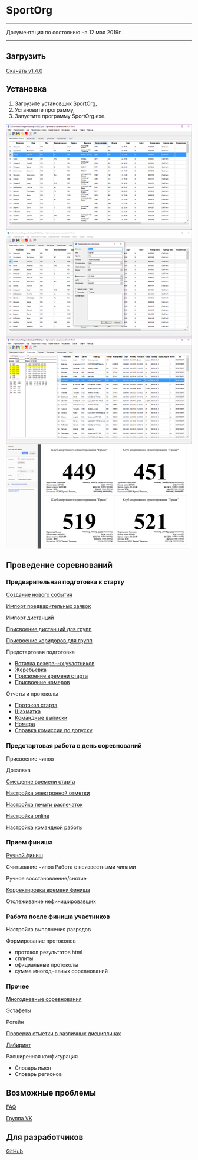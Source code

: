 # SportOrg

___

Документация по состоянию на 12 мая 2019г. 

___

## Загрузить

[Скачать v1.4.0](https://vk.cc/8VRKq2)


## Установка

1. Загрузите установщик SportOrg,
1. Установите программу,
1. Запустите программу SportOrg.exe.

![Mainwindow sportorg](img/mainwindow.png)
![Dialogedit sportorg](img/dialogedit.png)
![Result sportorg](img/result.png)
![Bibprintout sportorg](img/bibprintout.png)

## Проведение соревнований
### Предварительная подготовка к старту

[Создание нового события](event_management/preparation/new_event.md)

[Импорт предварительных заявок](user-guide/import_entries.md)

[Импорт дистанций](user-guide/import_courses.md)

[Присвоение дистанций для групп](user-guide/group_course.md)

[Присвоение коридоров для групп](user-guide/group_corridor.md)

Предстартовая подготовка
* [Вставка резервных участников](user-guide/start_reserve.md)
* [Жеребьевка](user-guide/start_draw.md)
* [Присвоение времени старта](user-guide/start_time.md)
* [Присвоение номеров](user-guide/start_bib.md)
    
Отчеты и протоколы
* [Протокол старта](user-guide/start_protocol_list.md)
* [Шахматка](user-guide/start_protocol_times.md)
* [Командные выписки](user-guide/start_protocol_team.md)
* [Номера](user-guide/start_protocol_bibs.md)
* [Справка комиссии по допуску](user-guide/start_protocol_statistics.md)

### Предстартовая работа в день соревнований

Присвоение чипов

Дозаявка

[Смещение времени старта](ui/dialogs/dialog_time_offset.md)

[Настройка электронной отметки](user-guide/sportident.md)

[Настройка печати распечаток](user-guide/printout_punches.md)

[Настройка online](user-guide/online_orgeo.md)

[Настройка командной работы](user-guide/teamwork.md)

### Прием финиша
[Ручной финиш](user-guide/finish_manual.md)

Считывание чипов
    Работа с неизвестными чипами
    
Ручное восстановление/снятие

[Корректировка времени финиша](user-guide/finish_modify.md)

Отслеживание нефинишировавших


### Работа после финиша участников

Настройка выполнения разрядов

Формирование протоколов
* протокол результатов html
* сплиты
* официальные протоколы
* сумма многодневных соревнований

### Прочее

[Многодневные соревнования](user-guide/multiday.md)

Эстафеты

Рогейн

[Проверка отметки в различных дисциплинах](user-guide/course.md)

[Лабиринт](user-guide/maze.md)

Расширенная конфигурация
* Словарь имен
* Словарь регионов

## Возможные проблемы

[FAQ](faq/index.md)

[Группа VK](https://vk.com/sportorgio)

## Для разработчиков

[GitHub](https://sportorg.github.io/pysport/)
